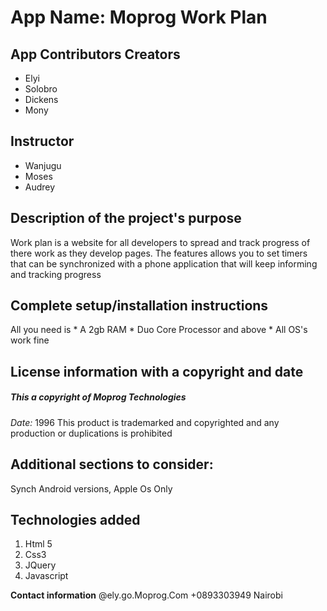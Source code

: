# __App Name: Moprog Work Plan__

## __App Contributors Creators__
  * Elyi
  * Solobro
  * Dickens
  * Mony

## __Instructor__
  * Wanjugu
  * Moses
  * Audrey

## __Description of the project's purpose__
  Work plan is a website for all developers to spread and track progress of there work as they develop pages. The features allows you to set timers that can be synchronized with a phone application that will keep informing and tracking progress
## __Complete setup/installation instructions__
  All you need is
    * A 2gb RAM
    * Duo Core Processor and above
    * All OS's work fine
## __License information with a copyright and date__
  ##### *This a copyright of Moprog Technologies*
   *Date:* 1996
   This product is trademarked and copyrighted and any production or duplications is prohibited
## Additional sections to consider:
  Synch Android versions, Apple Os Only
## __Technologies added__ ##
  1. Html 5
  2. Css3
  3. JQuery
  4. Javascript

__Contact information__
@ely.go.Moprog.Com
+0893303949 Nairobi
